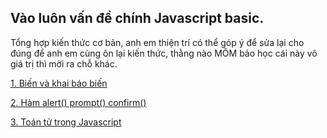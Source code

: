 ## Vào luôn vấn đề chính Javascript basic.
Tổng hợp kiến thức cơ bản, anh em thiện trí có thể góp ý để sửa lại cho đúng để anh em cùng ôn lại kiến thức,
thằng nào MÕM bảo học cái này vô giá trị thì mời ra chỗ khác.

[1. Biến và khai báo biến  ](Bien/lythuyet1.md)

[2. Hàm alert() prompt() confirm()  ](Bien/lythuyet2.md)

[3. Toán tử trong Javascript  ](Bien/lythuyet3.md)

